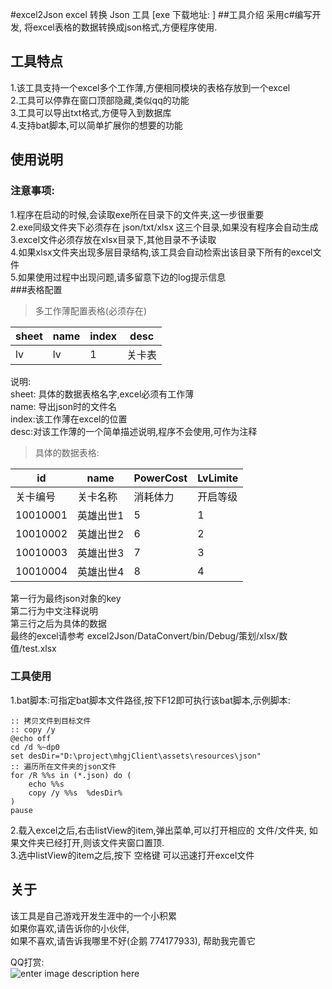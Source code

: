 #excel2Json
excel 转换 Json 工具 
[exe 下载地址: ]
##工具介绍
采用c#编写开发, 将excel表格的数据转换成json格式,方便程序使用.		

## 工具特点
1.该工具支持一个excel多个工作薄,方便相同模块的表格存放到一个excel		
2.工具可以停靠在窗口顶部隐藏,类似qq的功能		
3.工具可以导出txt格式,方便导入到数据库		
4.支持bat脚本,可以简单扩展你的想要的功能		

## 使用说明
### 注意事项:
1.程序在启动的时候,会读取exe所在目录下的文件夹,这一步很重要		
2.exe同级文件夹下必须存在 json/txt/xlsx 这三个目录,如果没有程序会自动生成		
3.excel文件必须存放在xlsx目录下,其他目录不予读取			
4.如果xlsx文件夹出现多层目录结构,该工具会自动检索出该目录下所有的excel文件		
5.如果使用过程中出现问题,请多留意下边的log提示信息			
###表格配置
>多工作薄配置表格(必须存在)

|sheet|	name	|index	|desc|
|-------| --------| ------- | ------ |
|lv	|lv	|1|关卡表|

说明: 			
sheet: 具体的数据表格名字,excel必须有工作薄			
name: 导出json时的文件名			
index:该工作薄在excel的位置			
desc:对该工作薄的一个简单描述说明,程序不会使用,可作为注释			

> 具体的数据表格:

|id|name|PowerCost|LvLimite|
|-------| --------| ------- | ------ |
|关卡编号|关卡名称|消耗体力|开启等级|
|10010001|英雄出世1|    5|	1|
|10010002|英雄出世2|    6|	2|
|10010003|英雄出世3|    7|	3|
|10010004|英雄出世4|    8|	4|
第一行为最终json对象的key			
第二行为中文注释说明			
第三行之后为具体的数据		
最终的excel请参考 excel2Json/DataConvert/bin/Debug/策划/xlsx/数值/test.xlsx			
### 工具使用
1.bat脚本:可指定bat脚本文件路径,按下F12即可执行该bat脚本,示例脚本:		

    :: 拷贝文件到目标文件
    :: copy /y 
	@echo off
	cd /d %~dp0
	set desDir="D:\project\mhgjClient\assets\resources\json"
	:: 遍历所在文件夹的json文件
	for /R %%s in (*.json) do ( 
		echo %%s 
		copy /y %%s  %desDir%	
	) 
	pause

2.载入excel之后,右击listView的item,弹出菜单,可以打开相应的 文件/文件夹, 如果文件夹已经打开,则该文件夹窗口置顶.		
3.选中listView的item之后,按下 空格键 可以迅速打开excel文件		
## 关于
该工具是自己游戏开发生涯中的一个小积累			
如果你喜欢,请告诉你的小伙伴,		
如果不喜欢,请告诉我哪里不好(企鹅 774177933),	帮助我完善它		

QQ打赏:				
![enter image description here](http://7xq9nm.com1.z0.glb.clouddn.com/qqPay.png)












